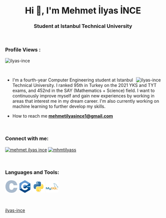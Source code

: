 <h1 align="center">Hi 👋, I'm Mehmet İlyas İNCE</h1>
<h3 align="center">Student at Istanbul Technical University</h3>

<br>

<p align="right"> <h3>Profile Views :</h3> <img src="https://komarev.com/ghpvc/?username=inceilyas&label=Profile%20views&color=0e75b6&style=flat"
    alt="ilyas-ince" /> 
  </p>

<br>

<p><img align="right" src="https://github.com/Adam-pw/Adam-pw/blob/main/animation_500_kxa883sd.gif" alt="ilyas-ince" /></p>


-  I'm a fourth-year Computer Engineering student at Istanbul Technical University. I ranked 95th in Turkey on the 2021 YKS and TYT exams, and 452nd in the SAY (Mathematics + Science) field. I want to continuously improve myself and gain new experiences by working in areas that interest me in my dream career. I'm also currently working on machine learning to further develop my skills.

-  How to reach me **mehmetilyasince1@gmail.com**

<br>

<h3 align="left">Connect with me:</h3>
<p align="left">
  <a href="https://www.linkedin.com/in/mehmetilyasince/" target="blank"><img align="center"
      src="https://raw.githubusercontent.com/rahuldkjain/github-profile-readme-generator/master/src/images/icons/Social/linked-in-alt.svg"
      alt="mehmet ilyas ince" height="30" width="40" /></a>
  <a href="https://www.instagram.com/mhmtilyass/" target="blank"><img align="center"
      src="https://raw.githubusercontent.com/rahuldkjain/github-profile-readme-generator/master/src/images/icons/Social/instagram.svg"
      alt="mhmtilyass" height="30" width="40" /></a>
</p>

<br>

<h3 align="left">Languages and Tools:</h3>
<p align="left">
  <img src="https://raw.githubusercontent.com/devicons/devicon/master/icons/c/c-original.svg" alt="c" width="40" height="40" />
  <img src="https://raw.githubusercontent.com/devicons/devicon/master/icons/cplusplus/cplusplus-original.svg" alt="cplusplus" width="40" height="40" />
  <img src="https://raw.githubusercontent.com/devicons/devicon/master/icons/python/python-original.svg" alt="python" width="40" height="40" />
  <img src="https://raw.githubusercontent.com/devicons/devicon/master/icons/mysql/mysql-original-wordmark.svg" alt="mysql" width="40" height="40" />
</p>



<br>



[ilyas-ince](https://github.com/inceilyas)
